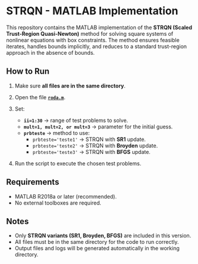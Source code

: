 # STRQN - MATLAB Implementation

This repository contains the MATLAB implementation of the **STRQN (Scaled Trust-Region Quasi-Newton)** method for solving square systems of nonlinear equations with box constraints. The method ensures feasible iterates, handles bounds implicitly, and reduces to a standard trust-region approach in the absence of bounds.

## How to Run

1. Make sure **all files are in the same directory**.  
2. Open the file **[`roda.m`](./roda.m)**.  
3. Set:
   - **`ii=1:30`** → range of test problems to solve.  
   - **`mult=1, mult=2, or mult=3`** → parameter for the initial guess.  
   - **`prbteste`** → method to use:
     - `prbteste='teste1'` → STRQN with **SR1** update.
     - `prbteste='teste2'` → STRQN with **Broyden** update.
     - `prbteste='teste3'` → STRQN with **BFGS** update.

4. Run the script to execute the chosen test problems.

## Requirements

- MATLAB R2018a or later (recommended).
- No external toolboxes are required.

## Notes

- Only **STRQN variants (SR1, Broyden, BFGS)** are included in this version.
- All files must be in the same directory for the code to run correctly.
- Output files and logs will be generated automatically in the working directory.
